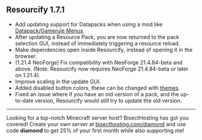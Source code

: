 ## Resourcify 1.7.1

- Add updating support for Datapacks when using a mod
  like [Datapack/Gamerule Menus](https://modrinth.com/mod/packrule-menus).
- After updating a Resource Pack, you are now returned to the pack selection GUI, instead of immediately triggering a
  resource reload.
- Make dependencies open inside Resourcify, instead of opening it in the browser.
- (1.21.4 NeoForge) Fix compatibility with NeoForge 21.4.84-beta and above. (Note: Resourcify now requires NeoForge
  21.4.84-beta or later on 1.21.4).
- Improve scaling in the update GUI.
- Added disabled button colors, these can be changed
  with [themes](https://github.com/DeDiamondPro/Resourcify/blob/master/README.md#theming).
- Fixed an issue where if you have an old version of a pack, and the up-to-date version, Resourcify would still try to
  update the old version.

----------------------------------------------------------------------------------------------------

Looking for a top-notch Minecraft server host? BisectHosting has got you covered! Create your own server
at [bisecthosting.com/diamond](https://bisecthosting.com/diamond?r=resourcify+update) and use code **diamond** to get
25% of your first month while also supporting me!